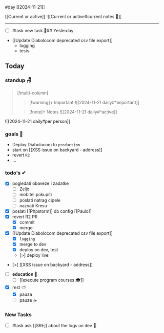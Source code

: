 #day
[[2024-11-21]]

[[Current or active]]
![[Current or active#current notes 📓]]

---
- [ ] #task new task 🔼## Yesterday
- [[Update Diabolocom deprecated csv file export]]
	- logging
	- tests

## Today

### standup 🪑

> [!multi-column]
>> [!warning]+ Important
>> ![[2024-11-21 daily#^important]]
>
>> [!note]+ Notes
>> ![[2024-11-21 daily#^active]]

![[2024-11-21 daily#per person]]

### goals 🏴
- Deploy Diabolocom to `production`
- start on [[XSS issue on backyard - address]]
- revert `R2`
- ...

### todo's ✔
- [x] pogledati  obaveze i zadatke
	- [ ] Zeljo
	- [ ] mobitel pokupiti
	- [ ] poslati natrag cipele
	- [ ] nazvati Kresu
- [x] poslati [[Phpstorm]] db config [[Paulo]]
- [x] revert R2 PR
	- [x] commit
	- [x] merge
- [x] [[Update Diabolocom deprecated csv file export]]
	- [x] `logging`
	- [x] merge to dev
	- [x] deploy on dev, test
	- [>] deploy live
- [>]  [[XSS issue on backyard - address]]
- [ ] **education 🎒**
	- [ ] [[execute program courses 🎓]]
- [x] rest ⛅ 
	- [x] pauza 
	- [ ] pauze ☕ 

### New Tasks
- [ ] #task ask [[SRE]] about the logs on dev 🔼
